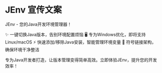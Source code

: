 # JEnv 宣传文案

JEnv - 您的Java开发环境管理器！

✨ 一键切换Java版本，告别环境配置烦恼
🖥️ 专为Windows优化，即将支持Linux/macOS
⚡ 快速添加/移除Java安装，智能管理环境变量
🔗 符号链接架构，确保环境干净整洁

专为Java开发者打造，让版本管理变得简单高效。立即体验JEnv，提升您的开发效率！

